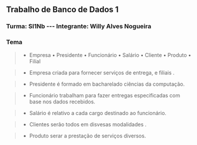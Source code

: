 ## Trabalho de Banco de Dados 1


### Turma: SI1Nb          ---    Integrante: Willy Alves Nogueira
### Tema
> * Empresa • Presidente • Funcionário • Salário • Cliente • Produto • Filial

> * Empresa criada para fornecer serviços de entrega, e filiais .

> *  Presidente é formado em bacharelado ciências da computação.

> * Funcionário trabalham para fazer entregas especificadas com base nos dados recebidos.

> * Salário é relativo a cada cargo destinado ao funcionário.

> * Clientes serão todos em disvesas modalidades .

> * Produto serar a prestação de serviços diversos.
